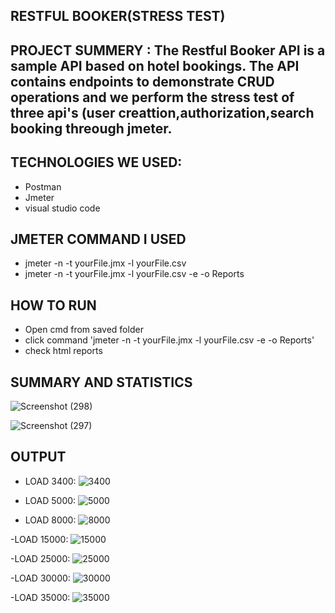 ## RESTFUL BOOKER(STRESS TEST)
## PROJECT SUMMERY : The Restful Booker API is a sample API based on hotel bookings. The API contains endpoints to demonstrate CRUD operations and we perform the stress test of three api's (user creattion,authorization,search booking threough jmeter.
## TECHNOLOGIES WE USED:
- Postman
- Jmeter
- visual studio code
 ## JMETER COMMAND I USED 
-  jmeter -n -t yourFile.jmx -l yourFile.csv
-  jmeter -n -t yourFile.jmx -l yourFile.csv -e -o Reports
  ## HOW TO RUN

 - Open cmd from saved folder
- click command 'jmeter -n -t yourFile.jmx -l yourFile.csv -e -o Reports'
 - check html reports

## SUMMARY AND STATISTICS

![Screenshot (298)](https://github.com/user-attachments/assets/37e00e03-0fd2-4fd1-8f62-647d22c38dd2)

![Screenshot (297)](https://github.com/user-attachments/assets/f92ad1d7-7317-4026-9001-a890e6a73d92)


## OUTPUT

- LOAD 3400:
![3400](https://github.com/user-attachments/assets/ed0814d5-494c-4167-90f5-b69c870b7c10)

- LOAD 5000:
![5000](https://github.com/user-attachments/assets/5ee647e1-440c-4eb5-a0e7-646164658111)

- LOAD 8000:
![8000](https://github.com/user-attachments/assets/e3f4cb2f-5679-421d-9c5d-274911ae745c)

-LOAD 15000:
![15000](https://github.com/user-attachments/assets/43d87b14-e7cf-4e0b-b9d6-33bcf1749f54)

-LOAD 25000:
![25000](https://github.com/user-attachments/assets/bbb3a8c9-29c4-4c9e-92b5-619103b0a977)

-LOAD 30000:
![30000](https://github.com/user-attachments/assets/f8f3e098-56ec-4c49-89b8-ea144c629b4a)

-LOAD 35000:
![35000](https://github.com/user-attachments/assets/4777a0be-34c4-4d98-ab7b-b5bcff9d9bdd)


